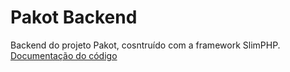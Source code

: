 # Pakot Backend
Backend do projeto Pakot, cosntruído com a framework SlimPHP.
[Documentação do código](http://pakot-backend.herokuapp.com/documentation/index.html)
